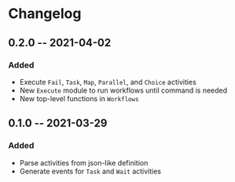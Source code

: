 # Changelog

## 0.2.0 -- 2021-04-02

### Added

- Execute `Fail`, `Task`, `Map`, `Parallel`, and `Choice` activities
- New `Execute` module to run workflows until command is needed
- New top-level functions in `Workflows`


## 0.1.0 -- 2021-03-29

### Added

- Parse activities from json-like definition
- Generate events for `Task` and `Wait` activities 
